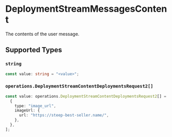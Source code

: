 # DeploymentStreamMessagesContent

The contents of the user message.


## Supported Types

### `string`

```typescript
const value: string = "<value>";
```

### `operations.DeploymentStreamContentDeploymentsRequest2[]`

```typescript
const value: operations.DeploymentStreamContentDeploymentsRequest2[] = [
  {
    type: "image_url",
    imageUrl: {
      url: "https://steep-best-seller.name/",
    },
  },
];
```

